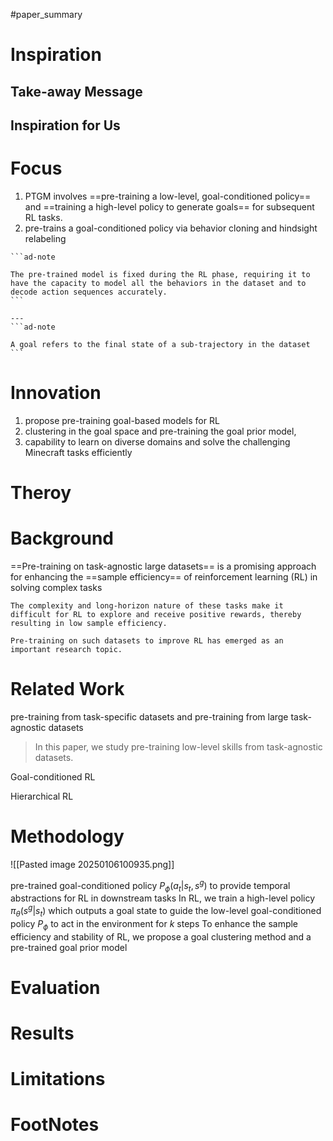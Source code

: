 #paper_summary 

# Inspiration


## Take-away Message




## Inspiration for Us





# Focus
1. PTGM involves ==pre-training a low-level, goal-conditioned policy== and ==training a high-level policy to generate goals== for subsequent RL tasks.
2. pre-trains a goal-conditioned policy via behavior cloning and hindsight relabeling
````ad-note
```ad-note

The pre-trained model is fixed during the RL phase, requiring it to have the capacity to model all the behaviors in the dataset and to decode action sequences accurately.
```

---
```ad-note

A goal refers to the final state of a sub-trajectory in the dataset
```
````






# Innovation
1. propose pre-training goal-based models for RL
2. clustering in the goal space and pre-training the goal prior model,
3. capability to learn on diverse domains and solve the challenging Minecraft tasks efficiently


# Theroy



# Background
==Pre-training on task-agnostic large datasets== is a promising approach for enhancing the ==sample efficiency== of reinforcement learning (RL) in solving complex tasks
```ad-note
The complexity and long-horizon nature of these tasks make it difficult for RL to explore and receive positive rewards, thereby resulting in low sample efficiency.

Pre-training on such datasets to improve RL has emerged as an important research topic.
```

# Related Work
pre-training from task-specific datasets and pre-training from large task-agnostic datasets
>In this paper, we study pre-training low-level skills from task-agnostic datasets.

Goal-conditioned RL

Hierarchical RL



# Methodology
![[Pasted image 20250106100935.png]]


 pre-trained goal-conditioned policy $P_{\phi}(a_t|s_t, s^g)$ to provide temporal abstractions for RL in downstream tasks
 In RL, we train a high-level policy $\pi_{\theta}(s^g|s_t)$ which outputs a goal state to guide the low-level goal-conditioned policy $P_{\phi}$ to act in the environment for $k$ steps
 To enhance the sample efficiency and stability of RL, we propose a goal clustering method and a pre-trained goal prior model


# Evaluation



# Results



# Limitations


# FootNotes
